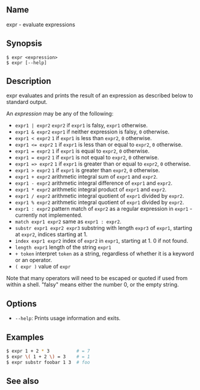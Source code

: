 ## Name

expr - evaluate expressions

## Synopsis

```**sh
$ expr <expression>
$ expr [--help]
```

## Description
expr evaluates and prints the result of an expression as described below to standard output.

An _expression_ may be any of the following:
- `expr1 | expr2`
    `expr2` if `expr1` is falsy, `expr1` otherwise.
- `expr1 & expr2`
    `expr1` if neither expression is falsy, `0` otherwise.
- `expr1 < expr2`
    `1` if `expr1` is less than `expr2`, `0` otherwise.
- `expr1 <= expr2`
    `1` if `expr1` is less than or equal to `expr2`, `0` otherwise.
- `expr1 = expr2`
    `1` if `expr1` is equal to `expr2`, `0` otherwise.
- `expr1 = expr2`
    `1` if `expr1` is not equal to `expr2`, `0` otherwise.
- `expr1 => expr2`
    `1` if `expr1` is greater than or equal to `expr2`, `0` otherwise.
- `expr1 > expr2`
    `1` if `expr1` is greater than `expr2`, `0` otherwise.
- `expr1 + expr2`
    arithmetic integral sum of `expr1` and `expr2`.
- `expr1 - expr2`
    arithmetic integral difference of `expr1` and `expr2`.
- `expr1 * expr2`
    arithmetic integral product of `expr1` and `expr2`.
- `expr1 / expr2`
    arithmetic integral quotient of `expr1` divided by `expr2`.
- `expr1 % expr2`
    arithmetic integral quotient of `expr1` divided by `expr2`.
- `expr1 : expr2`
    pattern match of `expr2` as a regular expression in `expr1` - currently not implemented.
- `match expr1 expr2`
    same as `expr1 : expr2`.
- `substr expr1 expr2 expr3`
    substring with length `expr3` of `expr1`, starting at `expr2`, indices starting at 1.
- `index expr1 expr2`
    index of `expr2` in `expr1`, starting at 1. 0 if not found.
- `length expr1`
    length of the string `expr1`
- `+ token`
    interpret `token` as a string, regardless of whether it is a keyword or an operator.
- `( expr )`
    value of `expr`

Note that many operators will need to be escaped or quoted if used from within a shell.
"falsy" means either the number 0, or the empty string.

## Options

* `--help`: Prints usage information and exits.

## Examples

```sh
$ expr 1 + 2 * 3          # = 7
$ expr \( 1 + 2 \) = 3    # = 1
$ expr substr foobar 1 3  # foo
```

## See also

